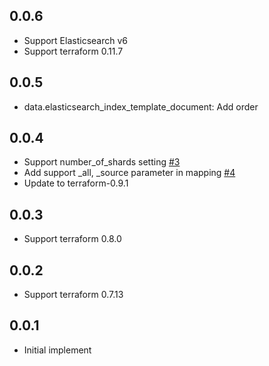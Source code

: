 ## 0.0.6

* Support Elasticsearch v6
* Support terraform 0.11.7

## 0.0.5

* data.elasticsearch_index_template_document: Add order

## 0.0.4

* Support number_of_shards setting [#3](https://github.com/kjmkznr/terraform-provider-elasticsearch/pull/3)
* Add support \_all, \_source parameter in mapping [#4](https://github.com/kjmkznr/terraform-provider-elasticsearch/pull/4)
* Update to terraform-0.9.1

## 0.0.3

* Support terraform 0.8.0

## 0.0.2

* Support terraform 0.7.13

## 0.0.1

* Initial implement

